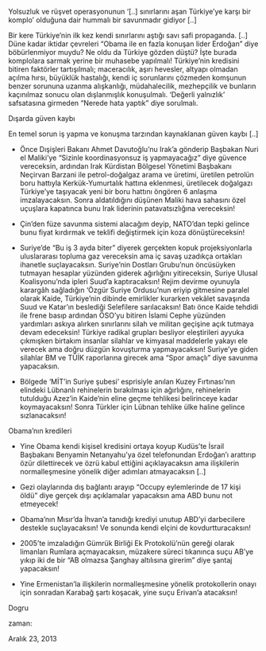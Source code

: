 Yolsuzluk ve rüşvet operasyonunun ‘[..] sınırlarını aşan Türkiye’ye karşı bir komplo’ olduğuna dair hummalı bir savunmadır gidiyor [..] 

Bir kere Türkiye’nin ilk kez kendi sınırlarını aştığı savı safi propaganda. [..] Düne kadar iktidar çevreleri “Obama ile en fazla konuşan lider Erdoğan” diye böbürlenmiyor muydu? Ne oldu da Türkiye gözden düştü? İşte burada komplolara sarmak yerine bir muhasebe yapılmalı! Türkiye’nin kredisini bitiren faktörler tartışılmalı; maceracılık, aşırı hevesler, altyapı olmadan açılma hırsı, büyüklük hastalığı, kendi iç sorunlarını çözmeden komşunun benzer sorununa uzanma alışkanlığı, müdahalecilik, mezhepçilik ve bunların kaçınılmaz sonucu olan dışlanmışlık konuşulmalı. ‘Değerli yalnızlık’ safsatasına girmeden “Nerede hata yaptık” diye sorulmalı. 

Dışarda güven kaybı

En temel sorun iş yapma ve konuşma tarzından kaynaklanan güven kaybı [..]

- Önce Dışişleri Bakanı Ahmet Davutoğlu’nu Irak’a gönderip Başbakan Nuri el Maliki’ye “Sizinle koordinasyonsuz iş yapmayacağız” diye güvence vereceksin, ardından Irak Kürdistan Bölgesel Yönetimi Başbakanı Neçirvan Barzani ile petrol-doğalgaz arama ve üretimi, üretilen petrolün boru hattıyla Kerkük-Yumurtalık hattına eklenmesi, üretilecek doğalgazı Türkiye’ye taşıyacak yeni bir boru hattını öngören 6 anlaşma imzalayacaksın. Sonra aldatıldığını düşünen Maliki hava sahasını özel uçuşlara kapatınca bunu Irak liderinin patavatsızlığına vereceksin! 

- Çin’den füze savunma sistemi alacağım deyip, NATO’dan tepki gelince bunu fiyat kırdırmak ve teklifi değiştirmek için koza dönüştüreceksin! 

- Suriye’de “Bu iş 3 ayda biter” diyerek gerçekten kopuk projeksiyonlarla uluslararası topluma gaz vereceksin ama iç savaş uzadıkça ortakları ihanetle suçlayacaksın. Suriye’nin Dostları Grubu’nun öncüsüyken tutmayan hesaplar yüzünden giderek ağırlığını yitireceksin, Suriye Ulusal Koalisyonu’nda ipleri Suud’a kaptıracaksın! Rejim devirme oyunuyla karargâh sağladığın ‘Özgür Suriye Ordusu’nun eriyip gitmesine paralel olarak Kaide, Türkiye’nin dibinde emirlikler kurarken vekâlet savaşında Suud ve Katar’ın beslediği Selefilere sarılacaksın! Batı önce Kaide tehdidi ile frene basıp ardından ÖSO’yu bitiren İslami Cephe yüzünden yardımları askıya alırken sınırlarını silah ve militan geçişine açık tutmaya devam edeceksin! Türkiye radikal grupları besliyor eleştirileri ayyuka çıkmışken birtakım insanlar silahlar ve kimyasal maddelerle yakayı ele verecek ama doğru düzgün kovuşturma yapmayacaksın! Suriye’ye giden silahlar BM ve TÜİK raporlarına girecek ama “Spor amaçlı” diye savunma yapacaksın. 

- Bölgede ‘MİT’in Suriye şubesi’ esprisiyle anılan Kuzey Fırtınası’nın elindeki Lübnanlı rehinelerin bırakılması için ağırlığını, rehinelerin tutulduğu Azez’in Kaide’nin eline geçme tehlikesi belirinceye kadar koymayacaksın! Sonra Türkler için Lübnan tehlike ülke haline gelince sızlanacaksın! 

Obama’nın kredileri 

- Yine Obama kendi kişisel kredisini ortaya koyup Kudüs’te İsrail Başbakanı Benyamin Netanyahu’ya özel telefonundan Erdoğan’ı arattırıp özür dilettirecek ve özrü kabul ettiğini açıklayacaksın ama ilişkilerin normalleşmesine yönelik diğer adımları atmayacaksın [..]

- Gezi olaylarında dış bağlantı arayıp “Occupy eylemlerinde de 17 kişi öldü” diye gerçek dışı açıklamalar yapacaksın ama ABD bunu not etmeyecek! 

- Obama’nın Mısır’da İhvan’a tanıdığı krediyi unutup ABD’yi darbecilere destekle suçlayacaksın! Ve sonunda kendi elçini de kovdurtturacaksın! 

- 2005’te imzaladığın Gümrük Birliği Ek Protokolü’nün gereği olarak limanları Rumlara açmayacaksın, müzakere süreci tıkanınca suçu AB’ye yıkıp iki de bir “AB olmazsa Şanghay altılısına girerim” diye şantaj yapacaksın! 

- Yine Ermenistan’la ilişkilerin normalleşmesine yönelik protokollerin onayı için sonradan Karabağ şartı koşacak, yine suçu Erivan’a atacaksın! 

Dogru








zaman:

Aralık 23, 2013










